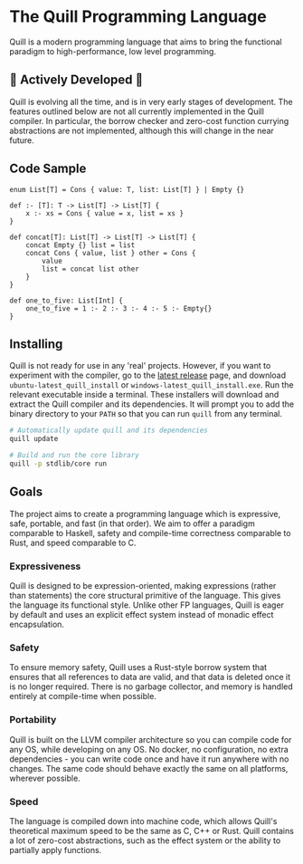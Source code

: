 # The Quill Programming Language
Quill is a modern programming language that aims to bring the functional paradigm to high-performance, low level programming.

## 🚧 Actively Developed 🚧

Quill is evolving all the time, and is in very early stages of development. The features outlined below are not all currently implemented in the Quill compiler. In particular, the borrow checker and zero-cost function currying abstractions are not implemented, although this will change in the near future.

## Code Sample

```
enum List[T] = Cons { value: T, list: List[T] } | Empty {}

def :- [T]: T -> List[T] -> List[T] {
    x :- xs = Cons { value = x, list = xs }
}

def concat[T]: List[T] -> List[T] -> List[T] {
    concat Empty {} list = list
    concat Cons { value, list } other = Cons {
        value
        list = concat list other
    }
}

def one_to_five: List[Int] {
    one_to_five = 1 :- 2 :- 3 :- 4 :- 5 :- Empty{}
}
```

## Installing

Quill is not ready for use in any 'real' projects.
However, if you want to experiment with the compiler, go to the [latest release](https://github.com/quill-lang/quill/releases/tag/latest) page, and download `ubuntu-latest_quill_install` or `windows-latest_quill_install.exe`.
Run the relevant executable inside a terminal.
These installers will download and extract the Quill compiler and its dependencies.
It will prompt you to add the binary directory to your `PATH` so that you can run `quill` from any terminal.

```sh
# Automatically update quill and its dependencies
quill update

# Build and run the core library
quill -p stdlib/core run
```

## Goals

The project aims to create a programming language which is expressive, safe, portable, and fast (in that order).
We aim to offer a paradigm comparable to Haskell, safety and compile-time correctness comparable to Rust, and speed comparable to C.

### Expressiveness

Quill is designed to be expression-oriented, making expressions (rather than statements) the core structural primitive of the language.
This gives the language its functional style.
Unlike other FP languages, Quill is eager by default and uses an explicit effect system instead of monadic effect encapsulation.

### Safety

To ensure memory safety, Quill uses a Rust-style borrow system that ensures that all references to data are valid, and that data is deleted once it is no longer required.
There is no garbage collector, and memory is handled entirely at compile-time when possible.

### Portability

Quill is built on the LLVM compiler architecture so you can compile code for any OS, while developing on any OS.
No docker, no configuration, no extra dependencies - you can write code once and have it run anywhere with no changes.
The same code should behave exactly the same on all platforms, wherever possible.

### Speed

The language is compiled down into machine code, which allows Quill's theoretical maximum speed to be the same as C, C++ or Rust.
Quill contains a lot of zero-cost abstractions, such as the effect system or the ability to partially apply functions.
